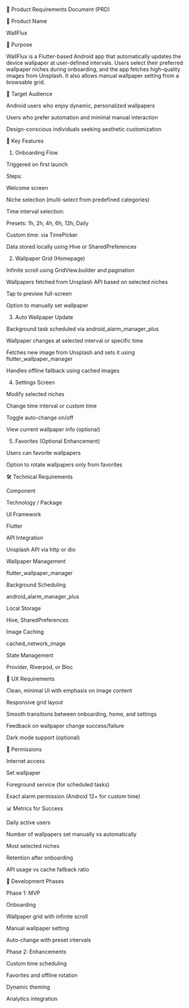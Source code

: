 📄 Product Requirements Document (PRD)

🧠 Product Name

WallFlux 

🎯 Purpose

WallFlux is a Flutter-based Android app that automatically updates the device wallpaper at user-defined intervals. Users select their preferred wallpaper niches during onboarding, and the app fetches high-quality images from Unsplash. It also allows manual wallpaper setting from a browsable grid.

👤 Target Audience

Android users who enjoy dynamic, personalized wallpapers

Users who prefer automation and minimal manual interaction

Design-conscious individuals seeking aesthetic customization

🧩 Key Features

1. Onboarding Flow

Triggered on first launch

Steps:

Welcome screen

Niche selection (multi-select from predefined categories)

Time interval selection:

Presets: 1h, 2h, 4h, 6h, 12h, Daily

Custom time: via TimePicker

Data stored locally using Hive or SharedPreferences

2. Wallpaper Grid (Homepage)

Infinite scroll using GridView.builder and pagination

Wallpapers fetched from Unsplash API based on selected niches

Tap to preview full-screen

Option to manually set wallpaper

3. Auto Wallpaper Update

Background task scheduled via android_alarm_manager_plus

Wallpaper changes at selected interval or specific time

Fetches new image from Unsplash and sets it using flutter_wallpaper_manager

Handles offline fallback using cached images

4. Settings Screen

Modify selected niches

Change time interval or custom time

Toggle auto-change on/off

View current wallpaper info (optional)

5. Favorites (Optional Enhancement)

Users can favorite wallpapers

Option to rotate wallpapers only from favorites

🛠️ Technical Requirements

Component

Technology / Package

UI Framework

Flutter

API Integration

Unsplash API via http or dio

Wallpaper Management

flutter_wallpaper_manager

Background Scheduling

android_alarm_manager_plus

Local Storage

Hive, SharedPreferences

Image Caching

cached_network_image

State Management

Provider, Riverpod, or Bloc

📱 UX Requirements

Clean, minimal UI with emphasis on image content

Responsive grid layout

Smooth transitions between onboarding, home, and settings

Feedback on wallpaper change success/failure

Dark mode support (optional)

🔐 Permissions

Internet access

Set wallpaper

Foreground service (for scheduled tasks)

Exact alarm permission (Android 12+ for custom time)

📊 Metrics for Success

Daily active users

Number of wallpapers set manually vs automatically

Most selected niches

Retention after onboarding

API usage vs cache fallback ratio

🚧 Development Phases

Phase 1: MVP

Onboarding

Wallpaper grid with infinite scroll

Manual wallpaper setting

Auto-change with preset intervals

Phase 2: Enhancements

Custom time scheduling

Favorites and offline rotation

Dynamic theming

Analytics integration